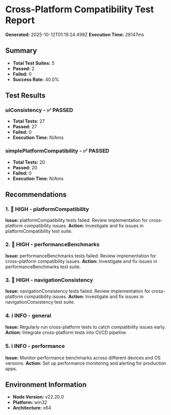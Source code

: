 # Cross-Platform Compatibility Test Report

**Generated:** 2025-10-12T01:19:24.499Z
**Execution Time:** 28147ms

## Summary

- **Total Test Suites:** 5
- **Passed:** 2
- **Failed:** 0
- **Success Rate:** 40.0%

## Test Results

### uiConsistency - ✅ PASSED

- **Total Tests:** 27
- **Passed:** 27
- **Failed:** 0
- **Execution Time:** N/Ams

### simplePlatformCompatibility - ✅ PASSED

- **Total Tests:** 20
- **Passed:** 20
- **Failed:** 0
- **Execution Time:** N/Ams

## Recommendations

### 1. 🔴 HIGH - platformCompatibility

**Issue:** platformCompatibility tests failed. Review implementation for cross-platform compatibility issues.
**Action:** Investigate and fix issues in platformCompatibility test suite.

### 2. 🔴 HIGH - performanceBenchmarks

**Issue:** performanceBenchmarks tests failed. Review implementation for cross-platform compatibility issues.
**Action:** Investigate and fix issues in performanceBenchmarks test suite.

### 3. 🔴 HIGH - navigationConsistency

**Issue:** navigationConsistency tests failed. Review implementation for cross-platform compatibility issues.
**Action:** Investigate and fix issues in navigationConsistency test suite.

### 4. ℹ️ INFO - general

**Issue:** Regularly run cross-platform tests to catch compatibility issues early.
**Action:** Integrate cross-platform tests into CI/CD pipeline.

### 5. ℹ️ INFO - performance

**Issue:** Monitor performance benchmarks across different devices and OS versions.
**Action:** Set up performance monitoring and alerting for production apps.

## Environment Information

- **Node Version:** v22.20.0
- **Platform:** win32
- **Architecture:** x64

